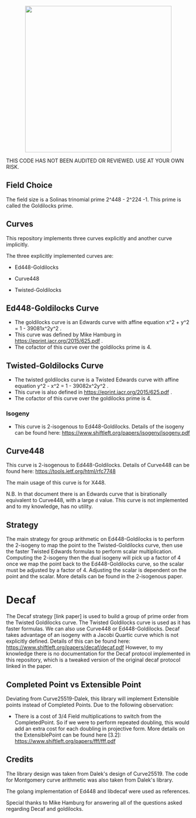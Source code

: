 <p align="center">
<img src="resources/bear.png" width = "400">
</p>


THIS CODE HAS NOT BEEN AUDITED OR REVIEWED. USE AT YOUR OWN RISK.

## Field Choice

The field size is a Solinas trinomial prime 2^448 - 2^224 -1. This prime is called the Goldilocks prime.

## Curves

This repository implements three curves explicitly and another curve implicitly.

The three explicitly implemented curves are:

- Ed448-Goldilocks

- Curve448

- Twisted-Goldilocks


## Ed448-Goldilocks Curve

- The goldilocks curve is an Edwards curve with affine equation x^2 + y^2 = 1 - 39081x^2y^2 .
- This curve was defined by Mike Hamburg in https://eprint.iacr.org/2015/625.pdf . 
- The cofactor of this curve over the goldilocks prime is 4.

## Twisted-Goldilocks Curve

- The twisted goldilocks curve is a Twisted Edwards curve with affine equation y^2 - x^2 = 1 - 39082x^2y^2 .
- This curve is also defined in https://eprint.iacr.org/2015/625.pdf .
- The cofactor of this curve over the goldilocks prime is 4.

### Isogeny

- This curve is 2-isogenous to Ed448-Goldilocks. Details of the isogeny can be found here: https://www.shiftleft.org/papers/isogeny/isogeny.pdf

## Curve448

This curve is 2-isogenous to Ed448-Goldilocks. Details of Curve448 can be found here: https://tools.ietf.org/html/rfc7748

The main usage of this curve is for X448.

N.B. In that document there is an Edwards curve that is birationally equivalent to Curve448, with a large `d` value. This curve is not implemented and to my knowledge, has no utility.

## Strategy

The main strategy for group arithmetic on Ed448-Goldilocks is to perform the 2-isogeny to map the point to the Twisted-Goldilocks curve, then use the faster Twisted Edwards formulas to perform scalar multiplication. Computing the 2-isogeny then the dual isogeny will pick up a factor of 4 once we map the point back to the Ed448-Goldilocks curve, so the scalar must be adjusted by a factor of 4. Adjusting the scalar is dependent on the point and the scalar. More details can be found in the 2-isogenous paper.

# Decaf

The Decaf strategy [link paper] is used to build a group of prime order from the Twisted Goldilocks curve. The Twisted Goldilocks curve is used as it has faster formulas. We can also use Curve448 or Ed448-Goldilocks. Decaf takes advantage of an isogeny with a Jacobi Quartic curve which is not explicitly defined. Details of this can be found here: https://www.shiftleft.org/papers/decaf/decaf.pdf However, to my knowledge there is no documentation for the Decaf protocol implemented in this repository, which is a tweaked version of the original decaf protocol linked in the paper.

## Completed Point vs Extensible Point

Deviating from Curve25519-Dalek, this library will implement Extensible points instead of Completed Points. Due to the following observation:

- There is a cost of 3/4 Field multiplications to switch from the CompletedPoint. So if we were to perform repeated doubling, this would add an extra cost for each doubling in projective form. More details on the ExtensiblePoint can be found here [3.2]: https://www.shiftleft.org/papers/fff/fff.pdf

## Credits

The library design was taken from Dalek's design of Curve25519. The code for Montgomery curve arithmetic was also taken from Dalek's library.

The golang implementation of Ed448 and libdecaf were used as references.

Special thanks to Mike Hamburg for answering all of the questions asked regarding Decaf and goldilocks.